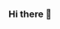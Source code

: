 ### Hi there 👋

<!--
**qiiih/qiiih** is a ✨ _special_ ✨ repository because its `README.md` (this file) appears on your GitHub profile.

Here are some ideas to get you started:

- 🔭 I’m currently working on ...
- 🌱 I’m currently learning ...
- 👯 I’m looking to collaborate on ...
- 🤔 I’m looking for help with ...
- 💬 Ask me about ...
- 📫 How to reach me: ...
- 😄 Pronouns: ...
- ⚡ Fun fact: ...
-->
<!-- 
### Statistic
<p align="left">
<a href="https://github.com/qiiih">
  <img height="180em" src="https://github-readme-stats-eight-theta.vercel.app/api?username=qiiih&show_icons=true&theme=algolia&include_all_commits=true&count_private=true"/>
  <img height="180em" src="https://github-readme-stats-eight-theta.vercel.app/api/top-langs/?username=qiiih&layout=compact&langs_count=8&theme=algolia"/>
</a>
</p> -->
